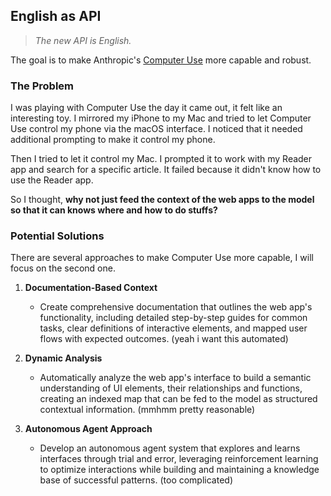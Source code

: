 ## English as API

> *The new API is English.*

The goal is to make Anthropic's [Computer Use](https://www.anthropic.com/news/3-5-models-and-computer-use) more capable and robust.

### The Problem

I was playing with Computer Use the day it came out, it felt like an interesting toy. I mirrored my iPhone to my Mac and tried to let Computer Use control my phone via the macOS interface. I noticed that it needed additional prompting to make it control my phone.

Then I tried to let it control my Mac. I prompted it to work with my Reader app and search for a specific article. It failed because it didn't know how to use the Reader app.

So I thought, **why not just feed the context of the web apps to the model so that it can knows where and how to do stuffs?**

### Potential Solutions

There are several approaches to make Computer Use more capable, I will focus on the second one.

1. **Documentation-Based Context**
   - Create comprehensive documentation that outlines the web app's functionality, including detailed step-by-step guides for common tasks, clear definitions of interactive elements, and mapped user flows with expected outcomes. (yeah i want this automated)

2. **Dynamic Analysis**
   - Automatically analyze the web app's interface to build a semantic understanding of UI elements, their relationships and functions, creating an indexed map that can be fed to the model as structured contextual information. (mmhmm pretty reasonable)

3. **Autonomous Agent Approach**
   - Develop an autonomous agent system that explores and learns interfaces through trial and error, leveraging reinforcement learning to optimize interactions while building and maintaining a knowledge base of successful patterns. (too complicated)




